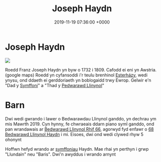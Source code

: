 ﻿---
layout: single
title:  "Joseph Haydn"
date:   2019-11-19 07:36:00 +0000
tags: clasurol quartet pedwarawd hwngari awstria symffoni
---

# Joseph Haydn 
![](https://upload.wikimedia.org/wikipedia/commons/thumb/0/05/Joseph_Haydn.jpg/474px-Joseph_Haydn.jpg)

Roedd Franz Joseph Haydn yn byw o 1732 i 1809. Cafodd ei eni yn Awstria. 
(google maps)
Roedd yn cyfansoddi i'r teulu brenhinol [Esterházy](https://en.wikipedia.org/wiki/Esterh%C3%A1zy "Esterházy"), wedi ynysu, ond ddaeth ei gerddoriaeth yn boblogaidd trwy Ewrop. Gelwir e'n "Dad y [Symffoni](https://en.wikipedia.org/wiki/Symphony "Symphony")" a "Thad y [Pedwarawd Llinynol](https://en.wikipedia.org/wiki/String_quartet "String quartet")"

# Barn
Dwi wedi gwrando i lawer o Bedwarawdau Llinynol ganddo, yn dechrau ym mis Mawrth 2019. Cyn hynny, fe chwraeais ddarn piano syml ganddo, ond pan wrandawais ar [Bedwarawd Llinynol Rhif 66](cmoon), agorwyd fyd enfawr o [68 Bedwarawd Llinynol Haydn](https://en.wikipedia.org/wiki/List_of_string_quartets_by_Joseph_Haydn) i mi. Eisoes, dwi ond wedi clywed rhyw 5 ohonynt

Hoffwn hefyd wrando ar [symffoniau](https://en.wikipedia.org/wiki/London_symphonies) Haydn. Mae rhai yn perthyn i grwp "Llundain" neu "Baris". Dwi'n awyddus i wrando arnynt
